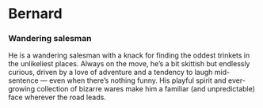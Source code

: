 # Bernard
### Wandering salesman

He is a wandering salesman with a knack for finding the oddest trinkets in the unlikeliest places. Always on the move, he’s a bit skittish but endlessly curious, driven by a love of adventure and a tendency to laugh mid-sentence — even when there’s nothing funny. His playful spirit and ever-growing collection of bizarre wares make him a familiar (and unpredictable) face wherever the road leads.